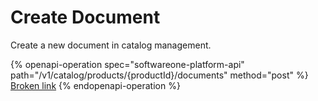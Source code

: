# Create Document

Create a new document in catalog management.

{% openapi-operation spec="softwareone-platform-api" path="/v1/catalog/products/{productId}/documents" method="post" %}
[Broken link](broken-reference)
{% endopenapi-operation %}
